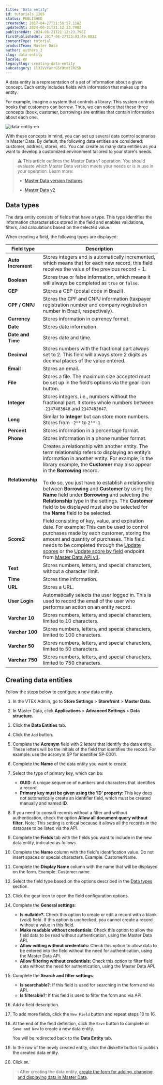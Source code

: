 ```yaml
---
title: 'Data entity'
id: tutorials_1265
status: PUBLISHED
createdAt: 2017-04-27T21:56:57.118Z
updatedAt: 2024-06-21T21:12:23.798Z
publishedAt: 2024-06-21T21:12:23.798Z
firstPublishedAt: 2017-04-27T23:03:49.803Z
contentType: tutorial
productTeam: Master Data
author: authors_3
slug: data-entity
locale: en
legacySlug: creating-data-entity
subcategory: 1l3IVVYwrrG5YOtdt7R2SN
---
```


A data entity is a representation of a set of information about a given concept. Each entity includes fields with information that makes up the entity.

For example, imagine a system that controls a library. This system controls books that customers can borrow. Thus, we can notice that these three concepts (book, customer, borrowing) are entities that contain information about each one. 

![data-entity-en](https://images.ctfassets.net/alneenqid6w5/4w7gskl1jpuzrFm4gj5K0J/1b24a20995e073f17e492e8d80ae4031/data-entity-en.png)

With these concepts in mind, you can set up several data control scenarios in Master Data. By default, the following data entities are considered: customer, address, stores, etc. You can create as many data entities as you want to develop a customized environment tailored to your store's needs.

>⚠️ This article outlines the Master Data v1 operation. You should evaluate which Master Data version meets your needs or is in use in your operation. Learn more:
>
> * [Master Data version features](https://help.vtex.com/en/tutorial/master-data--4otjBnR27u4WUIciQsmkAw#available-versions)
>
> * [Master Data v2](https://developers.vtex.com/docs/guides/master-data-v2-basics)
> 	

## Data types

The data entity consists of fields that have a type. This type identifies the information characteristics stored in the field and enables validations, filters, and calculations based on the selected value.

When creating a field, the following types are displayed:

| Field type | Description
| - | - |
| **Auto Increment** | Stores integers and is automatically incremented, which means that for each new record, this field receives the value of the previous record + 1. |
| **Boolean** | Stores true or false information, which means it will always be completed as `true` or `false`. |
| **CEP** | Stores a CEP (postal code in Brazil). |
| **CPF / CNPJ** | Stores the CPF and CNPJ information (taxpayer registration number and company registration number in Brazil, respectively). |
| **Currency** | Stores information in currency format. |
| **Date** | Stores date information. |
| **Date and Time** |  Stores date and time. |
| **Decimal** |  Stores numbers with the fractional part always set to 2. This field will always store 2 digits as decimal places of the value entered. |
| **Email** |  Stores an email. |
| **File** | Stores a file. The maximum size accepted must be set up in the field’s options via the gear icon button<i class="fas fa-cog"></i>. |
| **Integer** | Stores integers, i.e., numbers without the fractional part. It stores whole numbers between `-2147483648` and `2147483647`. |
| **Long** | Similar to **Integer** but can store more numbers. Stores from `-2⁶³` to `2⁶³-1`. |
| **Percent** | Stores information in a percentage format. |
| **Phone** |  Stores information in a phone number format. |
| **Relationship** | Creates a relationship with another entity. The term relationship refers to displaying an entity’s information in another entity. For example, in the library example, the **Customer** may also appear in the **Borrowing** record.<br><br>To do so, you just have to establish a relationship between **Borrowing** and **Customer** by using the **Name** field under **Borrowing** and selecting the **Relationship** type in the settings. The **Customer** field to be displayed must also be selected for the **Name** field to be selected. |
| **Score2** | Field consisting of key, value, and expiration date. For example: This can be used to control purchases made by each customer, storing the amount and quantity of purchases. This field needs to be completed through the [Update scores](https://developers.vtex.com/docs/api-reference/masterdata-api#put-/api/dataentities/-acronym-/documents/-id-/score) or the [Update score by field](https://developers.vtex.com/docs/api-reference/masterdata-api#put-/api/dataentities/-acronym-/documents/-id-/score/-field-name-) endpoint from [Master Data API v1](https://developers.vtex.com/docs/api-reference/masterdata-api). |
| **Text** | Stores numbers, letters, and special characters, without a character limit. |
| **Time** |  Stores time information. |
| **URL** |  Stores a URL. |
| **User Login** | Automatically selects the user logged in. This is used to record the email of the user who performs an action on an entity record.  |
| **Varchar 10** | Stores numbers, letters, and special characters, limited to 10 characters. |
| **Varchar 100** | Stores numbers, letters, and special characters, limited to 100 characters. |
| **Varchar 50** | Stores numbers, letters, and special characters, limited to 50 characters. |
| **Varchar 750** | Stores numbers, letters, and special characters, limited to 750 characters. |

## Creating data entities

Follow the steps below to configure a new data entity.

1. In the VTEX Admin, go to **Store Settings** > **Storefront** > **Master Data.**
2. In Master Data, click **Applications** > **Advanced Settings** > **Data structure.**
3. Click the **Data Entities** tab.
4. Click the `Add` button.
5. Complete the **Acronym** field with 2 letters that identify the data entity. These letters will be the initials of the field that identifies the record. For example: use the acronym SP for identifier SP-0001.
6. Complete the **Name** of the data entity you want to create.
7. Select the type of primary key, which can be:

   - **GUID**: A unique sequence of numbers and characters that identifies a record.
   - **Primary key must be given using the 'ID' property**: This key does not automatically create an identifier field, which must be created manually and named **ID**.
8. If you need to consult records without a filter and without authentication, check the option **Allow all document query without filter**. Note: This setting is critical because it allows all the records in the database to be listed via the API.
9.  Complete the **Fields** tab with the fields you want to include in the new data entity, indicated as follows.
10. Complete the **Name** column with the field's identification value. Do not insert spaces or special characters. Example: CustomerName.
11. Complete the **Display Name** column with the name that will be displayed on the form. Example: Customer name.
12. Select the field type based on the options described in the [Data types](#data-typed) section.
13. Click the <i class="fas fa-cog"></i> gear icon to open the field configuration options.
14. Complete the **General settings**:

 	- **Is nullable?:** Check this option to create or edit a record with a blank (void) field. If this option is unchecked, you cannot create a record without a value in this field.
 	- **Make readable without credentials:** Check this option to allow the field data to be read without authentication, using the Master Data API.
 	- **Allow editing without credentials:** Check this option to allow data to be entered into the field without the need for authentication, using the Master Data API.
 	- **Allow filtering without credentials:** Check this option to filter field data without the need for authentication, using the Master Data API.

15. Complete the **Search and filter settings**:

	- **Is searchable?**: If this field is used for searching in the form and via API.
	- **Is filterable?:** If this field is used to filter the form and via API.
16. Add a field description.
17. To add more fields, click the `New Field` button and repeat steps 10 to 16.
18. At the end of the field definition, click the `Save` button to complete or `Save and New` to create a new data entity.

	You will be redirected back to the **Data Entity** tab.

19. In the row of the newly created entity, click the <i class="fas fa-save"></i> diskette button to publish the created data entity.
20. Click `OK`.

>ℹ️ After creating the data entity, [create the form for adding, changing, and displaying data in Master Data](https://help.vtex.com/en/tutorial/creating-form-in-master-data--tutorials_1047).
